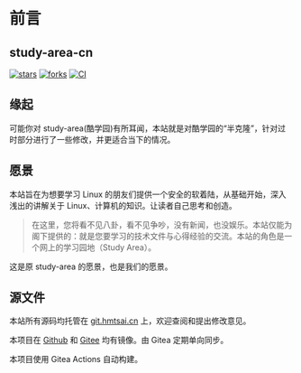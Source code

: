 # 前言

## study-area-cn

[![stars](https://img.shields.io/badge/dynamic/json?url=http%3A%2F%2Fgit.hmtsai.cn%2Fapi%2Fv1%2Frepos%2Fstudy-area-cn%2Fstudy-area-cn&query=%24.stars_count&style=for-the-badge&logo=gitea&label=stars&labelColor=%23F0F0F0&color=%231080FF&cacheSeconds=120&link=http%3A%2F%2Fgit.hmtsai.cn%2Fstudy-area-cn%2Fstudy-area-cn&link=http%3A%2F%2Fgit.hmtsai.cn%2Fstudy-area-cn%2Fstudy-area-cn)](https://git.hmtsai.cn/study-area-cn/study-area-cn)
[![forks](https://img.shields.io/badge/dynamic/json?url=http%3A%2F%2Fgit.hmtsai.cn%2Fapi%2Fv1%2Frepos%2Fstudy-area-cn%2Fstudy-area-cn&query=%24.forks_count&style=for-the-badge&logo=git&logoColor=%23303030&label=forks&labelColor=%23F0F0F0&color=%2350B250&cacheSeconds=120&link=http%3A%2F%2Fgit.hmtsai.cn%2Fstudy-area-cn%2Fstudy-area-cn&link=http%3A%2F%2Fgit.hmtsai.cn%2Fstudy-area-cn%2Fstudy-area-cn)](https://git.hmtsai.cn/study-area-cn/study-area-cn)
[![CI](https://img.shields.io/endpoint?url=https%3A%2F%2Fapi.hmtsai.cn%2Fbadgeapi%2Factions%3Furl%3Dhttp%3A%2F%2Fgit.hmtsai.cn%2Fstudy-area-cn%2Fstudy-area-cn%2Factions%26label%3DCI&style=for-the-badge&cacheSeconds=0&labelColor=%23F0F0F0)](https://git.hmtsai.cn/study-area-cn/study-area-cn/actions)

## 缘起

可能你对 study-area(酷学园)有所耳闻，本站就是对酷学园的“半克隆”，针对过时部分进行了一些修改，并更适合当下的情况。

## 愿景

本站旨在为想要学习 Linux 的朋友们提供一个安全的软着陆，从基础开始，深入浅出的讲解关于 Linux、计算机的知识。让读者自己思考和创造。

> 在这里，您将看不见八卦，看不见争吵，没有新闻，也没娱乐。本站仅能为阁下提供的：就是您要学习的技术文件与心得经验的交流。本站的角色是一个网上的学习园地（Study Area）。

这是原 study-area 的愿景，也是我们的愿景。

## 源文件

本站所有源码均托管在 [git.hmtsai.cn](https://git.hmtsai.cn/study-area-cn/study-area-cn) 上，欢迎查阅和提出修改意见。

本项目在 [Github](https://github.com/Study-Area-CN/study-area-cn) 和 [Gitee](https://gitee.com/study-area-cn/study-area-cn) 均有镜像。由 Gitea 定期单向同步。

本项目使用 Gitea Actions 自动构建。
